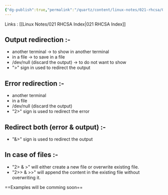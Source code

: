 ```yaml
---
{"dg-publish":true,"permalink":"/quartz/content/linux-notes/021-rhcsa/021-2-f-ile-management/021-2-5-output-and-error-redirection/","noteIcon":"","created":"2023-10-14T22:10:59.572+05:30","updated":"2023-10-13T17:06:41.251+05:30"}
---
```


Links : [[Linux Notes/021 RHCSA Index\|021 RHCSA Index]]

## Output redirection :-

 - another terminal &rarr; to show in another terminal
 - in a file &rarr; to save in a file
 - /dev/null (discard the output) &rarr; to do not want to show
 - ">" sign in used to redirect the output

## Error redirection :-

- another terminal
- in a file 
- /dev/null (discard the output)
- "2>" sign is used to redirect the error

## Redirect both (error & output) :-

- "&>" sign is used to redirect the output

## In case of files :-

- "2> & >" will either create a new file or overwrite existing file.
- "2>> & >>" will append the content in the existing file without overwriting it.

==Examples will be comming soon==